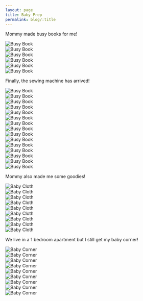 ```yaml
---
layout: page
title: Baby Prep
permalink: blog/:title
---
```


<section>
  <div class="row">
    <p>
      Mommy made busy books for me!
    </p>
    <div class="row" style="width: 100%;">
      <div class="4u 12u$(small)">
        <span class="image fit">
          <img src="{{ "/assets/images/blog/baby-prep/busy-book-1.jpg" | absolute_url }}" alt="Busy Book" />
        </span>
      </div>
      <div class="4u 12u$(small)">
        <span class="image fit">
          <img src="{{ "/assets/images/blog/baby-prep/busy-book-2.jpg" | absolute_url }}" alt="Busy Book" />
        </span>
      </div>
      <div class="4u$ 12u$(small)">
        <span class="image fit">
          <img src="{{ "/assets/images/blog/baby-prep/busy-book-3.jpg" | absolute_url }}" alt="Busy Book" />
        </span>
      </div>
    </div>
    <div class="row" style="width: 100%;">
      <div class="4u 12u$(small)">
        <span class="image fit">
          <img data-src="{{ "/assets/images/blog/baby-prep/busy-book-4.jpg" | absolute_url }}" alt="Busy Book" />
        </span>
      </div>
      <div class="4u 12u$(small)">
        <span class="image fit">
          <img data-src="{{ "/assets/images/blog/baby-prep/busy-book-5.jpg" | absolute_url }}" alt="Busy Book" />
        </span>
      </div>
      <div class="4u$ 12u$(small)">
        <span class="image fit">
          <img data-src="{{ "/assets/images/blog/baby-prep/busy-book-6.jpg" | absolute_url }}" alt="Busy Book" />
        </span>
      </div>
    </div>
  </div>
  <p>
    Finally, the sewing machine has arrived!
  </p>
  <div class="row" style="width: 100%;">
    <div class="4u 12u$(small)">
      <span class="image fit">
        <img data-src="{{ "/assets/images/blog/baby-prep/busy-book-7.jpg" | absolute_url }}" alt="Busy Book" />
      </span>
    </div>
    <div class="4u 12u$(small)">
      <span class="image fit">
        <img data-src="{{ "/assets/images/blog/baby-prep/busy-book-8.jpg" | absolute_url }}" alt="Busy Book" />
      </span>
    </div>
    <div class="4u$ 12u$(small)">
      <span class="image fit">
        <img data-src="{{ "/assets/images/blog/baby-prep/busy-book-9.jpg" | absolute_url }}" alt="Busy Book" />
      </span>
    </div>
  </div>
  <div class="row" style="width: 100%;">
    <div class="4u 12u$(small)">
      <span class="image fit">
        <img data-src="{{ "/assets/images/blog/baby-prep/busy-book-10.jpg" | absolute_url }}" alt="Busy Book" />
      </span>
    </div>
    <div class="4u 12u$(small)">
      <span class="image fit">
        <img data-src="{{ "/assets/images/blog/baby-prep/busy-book-11.jpg" | absolute_url }}" alt="Busy Book" />
      </span>
    </div>
    <div class="4u$ 12u$(small)">
      <span class="image fit">
        <img data-src="{{ "/assets/images/blog/baby-prep/busy-book-12.jpg" | absolute_url }}" alt="Busy Book" />
      </span>
    </div>
  </div>
  <div class="row" style="width: 100%;">
    <div class="4u 12u$(small)">
      <span class="image fit">
        <img data-src="{{ "/assets/images/blog/baby-prep/busy-book-13.jpg" | absolute_url }}" alt="Busy Book" />
      </span>
    </div>
    <div class="4u 12u$(small)">
      <span class="image fit">
        <img data-src="{{ "/assets/images/blog/baby-prep/busy-book-14.jpg" | absolute_url }}" alt="Busy Book" />
      </span>
    </div>
    <div class="4u$ 12u$(small)">
      <span class="image fit">
        <img data-src="{{ "/assets/images/blog/baby-prep/busy-book-15.jpg" | absolute_url }}" alt="Busy Book" />
      </span>
    </div>
  </div>
  <div class="row" style="width: 100%;">
    <div class="4u 12u$(small)">
      <span class="image fit">
        <img data-src="{{ "/assets/images/blog/baby-prep/busy-book-16.jpg" | absolute_url }}" alt="Busy Book" />
      </span>
    </div>
    <div class="4u 12u$(small)">
      <span class="image fit">
        <img data-src="{{ "/assets/images/blog/baby-prep/busy-book-17.jpg" | absolute_url }}" alt="Busy Book" />
      </span>
    </div>
    <div class="4u$ 12u$(small)">
      <span class="image fit">
        <img data-src="{{ "/assets/images/blog/baby-prep/busy-book-18.jpg" | absolute_url }}" alt="Busy Book" />
      </span>
    </div>
  </div>
  <div class="row" style="width: 100%;">
    <div class="4u 12u$(small)">
      <span class="image fit">
        <img data-src="{{ "/assets/images/blog/baby-prep/busy-book-19.jpg" | absolute_url }}" alt="Busy Book" />
      </span>
    </div>
    <div class="4u 12u$(small)">
      <span class="image fit">
        <img data-src="{{ "/assets/images/blog/baby-prep/busy-book-20.jpg" | absolute_url }}" alt="Busy Book" />
      </span>
    </div>
    <div class="4u$ 12u$(small)">
      <span class="image fit">
        <img data-src="{{ "/assets/images/blog/baby-prep/busy-book-21.jpg" | absolute_url }}" alt="Busy Book" />
      </span>
    </div>
  </div>
  <p>
    Mommy also made me some goodies!
  </p>
  <div class="row" style="width: 100%;">
    <div class="4u 12u$(small)">
      <span class="image fit">
        <img data-src="{{ "/assets/images/blog/baby-prep/baby-cloth-1.jpg" | absolute_url }}" alt="Baby Cloth" />
      </span>
    </div>
    <div class="4u 12u$(small)">
      <span class="image fit">
        <img data-src="{{ "/assets/images/blog/baby-prep/baby-cloth-2.jpg" | absolute_url }}" alt="Baby Cloth" />
      </span>
    </div>
    <div class="4u$ 12u$(small)">
      <span class="image fit">
        <img data-src="{{ "/assets/images/blog/baby-prep/baby-cloth-3.jpg" | absolute_url }}" alt="Baby Cloth" />
      </span>
    </div>
  </div>
  <div class="row" style="width: 100%;">
    <div class="4u 12u$(small)">
      <span class="image fit">
        <img data-src="{{ "/assets/images/blog/baby-prep/baby-cloth-4.jpg" | absolute_url }}" alt="Baby Cloth" />
      </span>
    </div>
    <div class="4u 12u$(small)">
      <span class="image fit">
        <img data-src="{{ "/assets/images/blog/baby-prep/baby-cloth-5.jpg" | absolute_url }}" alt="Baby Cloth" />
      </span>
    </div>
    <div class="4u$ 12u$(small)">
      <span class="image fit">
        <img data-src="{{ "/assets/images/blog/baby-prep/baby-cloth-6.jpg" | absolute_url }}" alt="Baby Cloth" />
      </span>
    </div>
  </div>
  <div class="row" style="width: 100%;">
    <div class="4u 12u$(small)">
      <span class="image fit">
        <img data-src="{{ "/assets/images/blog/baby-prep/baby-cloth-7.jpg" | absolute_url }}" alt="Baby Cloth" />
      </span>
    </div>
    <div class="4u 12u$(small)">
      <span class="image fit">
        <img data-src="{{ "/assets/images/blog/baby-prep/baby-cloth-8.jpg" | absolute_url }}" alt="Baby Cloth" />
      </span>
    </div>
    <div class="4u$ 12u$(small)">
      <span class="image fit">
        <img data-src="{{ "/assets/images/blog/baby-prep/baby-cloth-9.jpg" | absolute_url }}" alt="Baby Cloth" />
      </span>
    </div>
  </div>
  <p>
    We live in a 1 bedroom apartment but I still get my baby corner!
  </p>
  <div class="row" style="width: 100%;">
    <div class="4u 12u$(small)">
      <span class="image fit">
        <img data-src="{{ "/assets/images/blog/baby-prep/baby-corner-1.jpg" | absolute_url }}" alt="Baby Corner" />
      </span>
    </div>
    <div class="4u 12u$(small)">
      <span class="image fit">
        <img data-src="{{ "/assets/images/blog/baby-prep/baby-corner-2.jpg" | absolute_url }}" alt="Baby Corner" />
      </span>
    </div>
    <div class="4u$ 12u$(small)">
      <span class="image fit">
        <img data-src="{{ "/assets/images/blog/baby-prep/baby-corner-3.jpg" | absolute_url }}" alt="Baby Corner" />
      </span>
    </div>
  </div>
  <div class="row" style="width: 100%;">
    <div class="4u 12u$(small)">
      <span class="image fit">
        <img data-src="{{ "/assets/images/blog/baby-prep/baby-corner-4.jpg" | absolute_url }}" alt="Baby Corner" />
      </span>
    </div>
    <div class="4u 12u$(small)">
      <span class="image fit">
        <img data-src="{{ "/assets/images/blog/baby-prep/baby-corner-5.jpg" | absolute_url }}" alt="Baby Corner" />
      </span>
    </div>
    <div class="4u$ 12u$(small)">
      <span class="image fit">
        <img data-src="{{ "/assets/images/blog/baby-prep/baby-corner-6.jpg" | absolute_url }}" alt="Baby Corner" />
      </span>
    </div>
  </div>
  <div class="row" style="width: 100%;">
    <div class="4u 12u$(small)">
      <span class="image fit">
        <img data-src="{{ "/assets/images/blog/baby-prep/baby-corner-7.jpg" | absolute_url }}" alt="Baby Corner" />
      </span>
    </div>
    <div class="4u 12u$(small)">
      <span class="image fit">
        <img data-src="{{ "/assets/images/blog/baby-prep/baby-corner-8.jpg" | absolute_url }}" alt="Baby Corner" />
      </span>
    </div>
    <div class="4u$ 12u$(small)">
      <span class="image fit">
        <img data-src="{{ "/assets/images/blog/baby-prep/baby-corner-9.jpg" | absolute_url }}" alt="Baby Corner" />
      </span>
    </div>
  </div>
</section>
